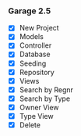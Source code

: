 ﻿### Garage 2.5
- [X] New Project
- [X] Models
- [X] Controller
- [X] Database
- [X] Seeding
- [X] Repository
- [X] Views
- [X] Search by Regnr
- [X] Search by Type
- [X] Owner View
- [X] Type View
- [X] Delete